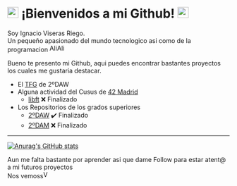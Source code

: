 # <img src="https://raw.githubusercontent.com/Tarikul-Islam-Anik/Animated-Fluent-Emojis/master/Emojis/Animals/Frog.png" alt="Frog" width="25" height="25" /> ¡Bienvenidos a mi Github! <img src="https://raw.githubusercontent.com/Tarikul-Islam-Anik/Animated-Fluent-Emojis/master/Emojis/Animals/Frog.png" alt="Frog" width="25" height="25" />

Soy Ignacio Viseras Riego.<br/>
Un pequeño apasionado del mundo tecnologico asi como de la programacion <img src="https://raw.githubusercontent.com/Tarikul-Islam-Anik/Animated-Fluent-Emojis/master/Emojis/Smilies/Alien%20Monster.png" alt="Alien Monster" width="17"/><img src="https://raw.githubusercontent.com/Tarikul-Islam-Anik/Animated-Fluent-Emojis/master/Emojis/Smilies/Alien.png" alt="Alien" width="17"/>

Bueno te presento mi Github, aqui puedes encontrar bastantes proyectos los cuales me gustaria destacar.<br/>
- El [TFG](https://github.com/ignacioviseras/01_Hospital_TFG.git) de 2ºDAW
- Alguna actividad del Cusus de [42 Madrid](https://www.42madrid.com)
  - [libft](https://github.com/ignacioviseras/libft.git) ❌ Finalizado
- Los Repositorios de los grados superiores
  - [2ºDAW](https://github.com/ignacioviseras/2-DAW.git) ✔️ Finalizado
  - [2ºDAM](https://github.com/ignacioviseras/2-DAM.git) ❌ Finalizado
<hr/>

[![Anurag's GitHub stats](https://github-readme-stats.vercel.app/api?username=ignacioviseras)](https://github.com/anuraghazra/github-readme-stats)

Aun me falta bastante por aprender asi que dame Follow para estar atent@ a mi futuros proyectos<br/>
Nos vemoss<img src="https://raw.githubusercontent.com/Tarikul-Islam-Anik/Animated-Fluent-Emojis/master/Emojis/Hand%20gestures/Vulcan%20Salute%20Medium-Light%20Skin%20Tone.png" alt="Vulcan Salute Medium-Light Skin Tone" width="17"/>


<!--
**ignacioviseras/ignacioviseras** is a ✨ _special_ ✨ repository because its `README.md` (this file) appears on your GitHub profile.

Here are some ideas to get you started:

- 🔭 I’m currently working on ...
- 🌱 I’m currently learning ...
- 👯 I’m looking to collaborate on ...
- 🤔 I’m looking for help with ...
- 💬 Ask me about ...
- 📫 How to reach me: ...
- 😄 Pronouns: ...
- ⚡ Fun fact: ...
-->

